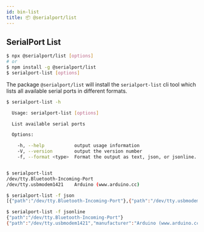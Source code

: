 ```yaml
---
id: bin-list
title: 📦 @serialport/list
---
```


## SerialPort List

```bash
$ npx @serialport/list [options]
# or
$ npm install -g @serialport/list
$ serialport-list [options]
```

The package `@serialport/list` will install the `serialport-list` cli tool which lists all available serial ports in different formats.


```bash
$ serialport-list -h

  Usage: serialport-list [options]

  List available serial ports

  Options:

    -h, --help           output usage information
    -V, --version        output the version number
    -f, --format <type>  Format the output as text, json, or jsonline. default: text


$ serialport-list
/dev/tty.Bluetooth-Incoming-Port
/dev/tty.usbmodem1421    Arduino (www.arduino.cc)

$ serialport-list -f json
[{"path":"/dev/tty.Bluetooth-Incoming-Port"},{"path":"/dev/tty.usbmodem1421","manufacturer":"Arduino (www.arduino.cc)","serialNumber":"752303138333518011C1","locationId":"14200000","vendorId":"2341","productId":"0043"}]

$ serialport-list -f jsonline
{"path":"/dev/tty.Bluetooth-Incoming-Port"}
{"path":"/dev/tty.usbmodem1421","manufacturer":"Arduino (www.arduino.cc)","serialNumber":"752303138333518011C1","locationId":"14200000","vendorId":"2341","productId":"0043"}
```
